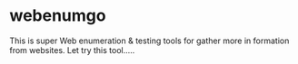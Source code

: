 # webenumgo
This is super Web enumeration &amp; testing tools for gather more in formation from websites. Let try this tool.....
